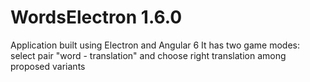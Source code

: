 # WordsElectron 1.6.0

Application built using Electron and Angular 6
It has two game modes: select pair "word - translation" and choose right translation among proposed variants